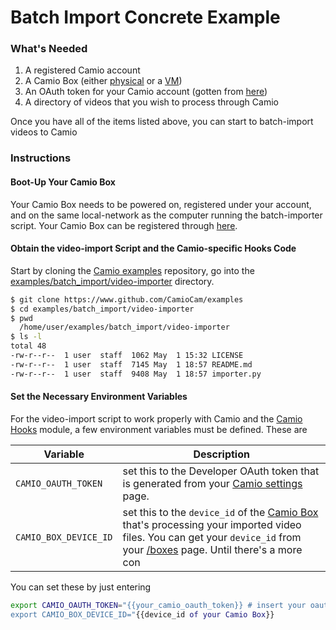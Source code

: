 Batch Import Concrete Example
========================

### What's Needed

1. A registered Camio account
2. A Camio Box (either [physical](https://www.camio.com/box) or a [VM](https://www.camio.com/box/vm))
3. An OAuth token for your Camio account (gotten from [here](https://www.camio.com/settings/integrations))
4. A directory of videos that you wish to process through Camio

Once you have all of the items listed above, you can start to batch-import videos to Camio

### Instructions

#### Boot-Up Your Camio Box

Your Camio Box needs to be powered on, registered under your account, and on the same local-network as the computer running the batch-importer script.
Your Camio Box can be registered through [here](https://www.camio.com/box/register).

#### Obtain the video-import Script and the Camio-specific Hooks Code

Start by cloning the [Camio examples](https://www.github.com/CamioCam/examples) repository, go into the 
[examples/batch_import/video-importer](examples/batch_import/video-importer) directory.

```sh
$ git clone https://www.github.com/CamioCam/examples
$ cd examples/batch_import/video-importer
$ pwd
  /home/user/examples/batch_import/video-importer
$ ls -l
total 48
-rw-r--r--  1 user  staff  1062 May  1 15:32 LICENSE
-rw-r--r--  1 user  staff  7145 May  1 18:57 README.md
-rw-r--r--  1 user  staff  9408 May  1 18:57 importer.py

```

#### Set the Necessary Environment Variables

For the video-import script to work properly with Camio and the [Camio Hooks](examples/batch_import/camio_hooks.py) module, a few environment 
variables must be defined. These are

| Variable | Description |
| -------- | ------------|
| `CAMIO_OAUTH_TOKEN` | set this to the Developer OAuth token that is generated from your [Camio settings](https://camio.com/settings/integrations#api) page. |
| `CAMIO_BOX_DEVICE_ID` | set this to the `device_id` of the [Camio Box](https://camio.com/box) that's processing your imported video files. You can get your  `device_id` from your [/boxes](https://camio.com/boxes) page. Until there's a more con

You can set these by just entering

```sh
export CAMIO_OAUTH_TOKEN="{{your_camio_oauth_token}} # insert your oauth token here
export CAMIO_BOX_DEVICE_ID="{{device_id of your Camio Box}}
```
